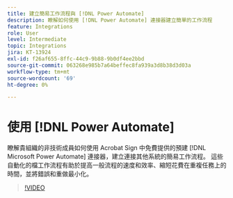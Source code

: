```yaml
---
title: 建立簡易工作流程與 [!DNL Power Automate]
description: 瞭解如何使用 [!DNL Power Automate] 連接器建立簡單的工作流程
feature: Integrations
role: User
level: Intermediate
topic: Integrations
jira: KT-13924
exl-id: f26af655-8ffc-44c9-9b88-9b0df4ee2bbd
source-git-commit: 063268e985b7a64beffec8fa939a3d8b38d3d03a
workflow-type: tm+mt
source-wordcount: '69'
ht-degree: 0%

---
```


# 使用 [!DNL Power Automate]

瞭解貴組織的非技術成員如何使用 Acrobat Sign 中免費提供的預建 [!DNL Microsoft Power Automate] 連接器，建立連接其他系統的簡易工作流程。 這些自動化的檔工作流程有助於提高一般流程的速度和效率、縮短花費在重複任務上的時間，並將錯誤和重做最小化。


>[!VIDEO](https://video.tv.adobe.com/v/3437920?quality=12&learn=on&hidetitle=true&captions=chi_hant)

